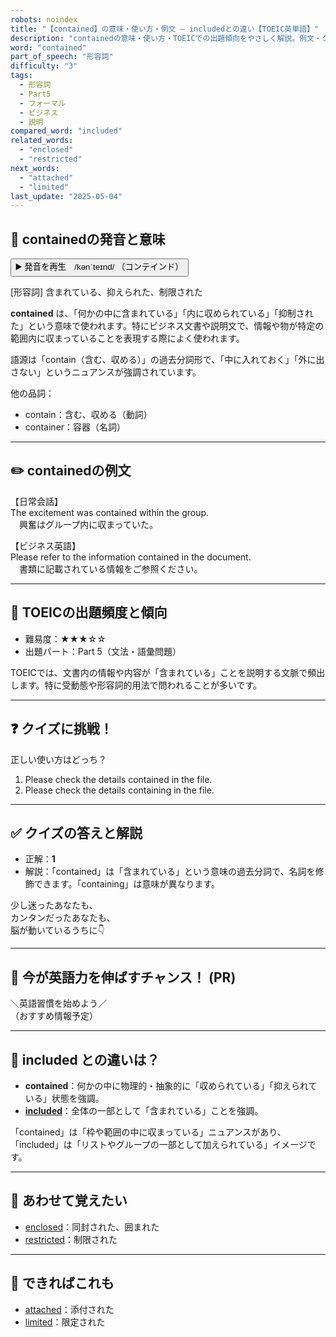 ```yaml
---
robots: noindex
title: "【contained】の意味・使い方・例文 ― includedとの違い【TOEIC英単語】"
description: "containedの意味・使い方・TOEICでの出題傾向をやさしく解説。例文・クイズ付きでincludedとの違いもわかりやすく学べます。"
word: "contained"
part_of_speech: "形容詞"
difficulty: "3"
tags:
  - 形容詞
  - Part5
  - フォーマル
  - ビジネス
  - 説明
compared_word: "included"
related_words:
  - "enclosed"
  - "restricted"
next_words:
  - "attached"
  - "limited"
last_update: "2025-05-04"
---
```


## 🔰 containedの発音と意味

<button class="play-audio" onclick="playTTS('contained')">
  <span class="play-audio-main">
    ▶️ 発音を再生　/kənˈteɪnd/
  </span>
  <span class="play-audio-sub">
    （コンテインド）
  </span>
</button>

[形容詞] 含まれている、抑えられた、制限された

**contained** は、「何かの中に含まれている」「内に収められている」「抑制された」という意味で使われます。特にビジネス文書や説明文で、情報や物が特定の範囲内に収まっていることを表現する際によく使われます。

語源は「contain（含む、収める）」の過去分詞形で、「中に入れておく」「外に出さない」というニュアンスが強調されています。

他の品詞：  
- contain：含む、収める（動詞）
- container：容器（名詞）

---

## ✏️ containedの例文

【日常会話】  
The excitement was contained within the group.  
　興奮はグループ内に収まっていた。

【ビジネス英語】  
Please refer to the information contained in the document.  
　書類に記載されている情報をご参照ください。

---

## 🎯 TOEICの出題頻度と傾向

- 難易度：★★★☆☆
- 出題パート：Part 5（文法・語彙問題）

TOEICでは、文書内の情報や内容が「含まれている」ことを説明する文脈で頻出します。特に受動態や形容詞的用法で問われることが多いです。

---

## ❓ クイズに挑戦！

正しい使い方はどっち？

1. Please check the details contained in the file.  
2. Please check the details containing in the file.

---

## ✅ クイズの答えと解説

- 正解：**1**
- 解説：「contained」は「含まれている」という意味の過去分詞で、名詞を修飾できます。「containing」は意味が異なります。

少し迷ったあなたも、  
カンタンだったあなたも、  
脳が動いているうちに👇️

---

## 🚀 今が英語力を伸ばすチャンス！ (PR)

<div class="info-center">
＼英語習慣を始めよう／<br>  
（おすすめ情報予定）
</div>

---

## 🤔  included との違いは？

- **contained**：何かの中に物理的・抽象的に「収められている」「抑えられている」状態を強調。
- **[included](/word/included/)**：全体の一部として「含まれている」ことを強調。

「contained」は「枠や範囲の中に収まっている」ニュアンスがあり、「included」は「リストやグループの一部として加えられている」イメージです。

---

## 🧩 あわせて覚えたい

- [enclosed](/word/enclosed/)：同封された、囲まれた
- [restricted](/word/restricted/)：制限された

---

## 📖 できればこれも

- [attached](/word/attached/)：添付された
- [limited](/word/limited/)：限定された

<!-- cvid: aid42_bid13 -->
